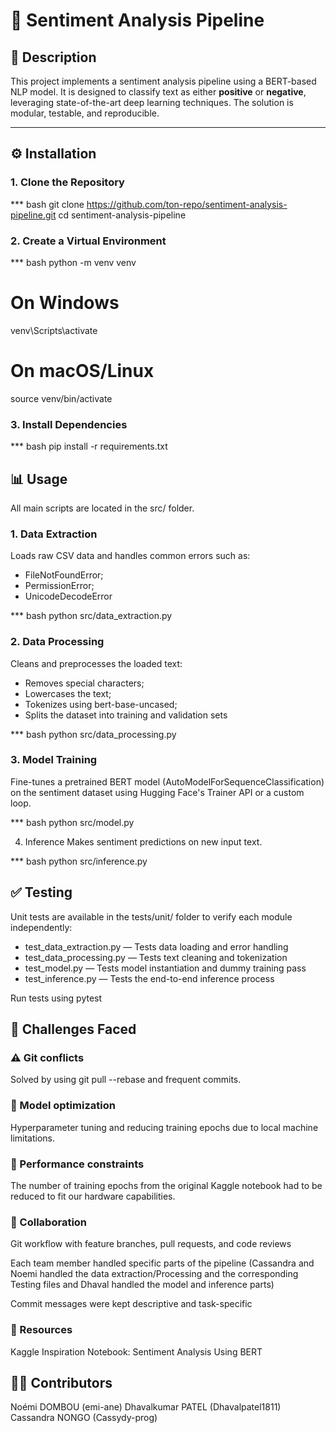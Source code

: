 # 📌 Sentiment Analysis Pipeline

## 📝 Description

This project implements a sentiment analysis pipeline using a BERT-based NLP model. It is designed to classify text as either **positive** or **negative**, leveraging state-of-the-art deep learning techniques. The solution is modular, testable, and reproducible.

---

## ⚙️ Installation

### 1. Clone the Repository

*** bash
git clone https://github.com/ton-repo/sentiment-analysis-pipeline.git
cd sentiment-analysis-pipeline 

### 2. Create a Virtual Environment

*** bash
python -m venv venv
# On Windows
venv\Scripts\activate
# On macOS/Linux
source venv/bin/activate

### 3. Install Dependencies
*** bash
pip install -r requirements.txt

## 📊 Usage
All main scripts are located in the src/ folder.

### 1. Data Extraction
Loads raw CSV data and handles common errors such as:
  - FileNotFoundError;
  - PermissionError;
  - UnicodeDecodeError

*** bash
python src/data_extraction.py

### 2. Data Processing
Cleans and preprocesses the loaded text: 
  - Removes special characters;
  - Lowercases the text;
  - Tokenizes using bert-base-uncased;
  - Splits the dataset into training and validation sets

*** bash
python src/data_processing.py

### 3. Model Training
Fine-tunes a pretrained BERT model (AutoModelForSequenceClassification) on the sentiment dataset using Hugging Face's Trainer API or a custom loop.

*** bash
python src/model.py

4. Inference
Makes sentiment predictions on new input text.

*** bash
python src/inference.py

## ✅ Testing
Unit tests are available in the tests/unit/ folder to verify each module independently:
  - test_data_extraction.py — Tests data loading and error handling
  - test_data_processing.py — Tests text cleaning and tokenization
  - test_model.py — Tests model instantiation and dummy training pass
  - test_inference.py — Tests the end-to-end inference process

Run tests using pytest

## 🔧 Challenges Faced
### ⚠️ Git conflicts
Solved by using git pull --rebase and frequent commits.

### 🧠 Model optimization
Hyperparameter tuning and reducing training epochs due to local machine limitations.

### 🐢 Performance constraints
The number of training epochs from the original Kaggle notebook had to be reduced to fit our hardware capabilities.

### 👥 Collaboration
Git workflow with feature branches, pull requests, and code reviews

Each team member handled specific parts of the pipeline (Cassandra and Noemi handled the data extraction/Processing and the corresponding Testing files and Dhaval handled the model and inference parts)

Commit messages were kept descriptive and task-specific

### 🔗 Resources
Kaggle Inspiration Notebook: Sentiment Analysis Using BERT

## 🧑‍💻 Contributors
Noémi DOMBOU (emi-ane)
Dhavalkumar PATEL (Dhavalpatel1811)
Cassandra NONGO (Cassydy-prog)
